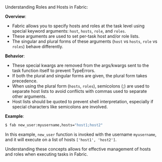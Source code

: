 Understanding Roles and Hosts in Fabric:

**Overview**:
- Fabric allows you to specify hosts and roles at the task level using special keyword arguments: `host`, `hosts`, `role`, and `roles`.
- These arguments are used to set per-task host and/or role lists.
- The singular and plural forms of these arguments (`host` vs `hosts`, `role` vs `roles`) behave differently.

**Behavior**:
- These special kwargs are removed from the args/kwargs sent to the task function itself to prevent TypeErrors.
- If both the plural and singular forms are given, the plural form takes precedence.
- When using the plural form (`hosts`, `roles`), semicolons (;) are used to separate host lists to avoid conflicts with commas used to separate other arguments.
- Host lists should be quoted to prevent shell interpretation, especially if special characters like semicolons are involved.

**Example**:
```bash
$ fab new_user:myusername,hosts="host1;host2"
```
In this example, `new_user` function is invoked with the username `myusername`, and it will execute on a list of hosts `['host1', 'host2']`.

Understanding these concepts allows for effective management of hosts and roles when executing tasks in Fabric.